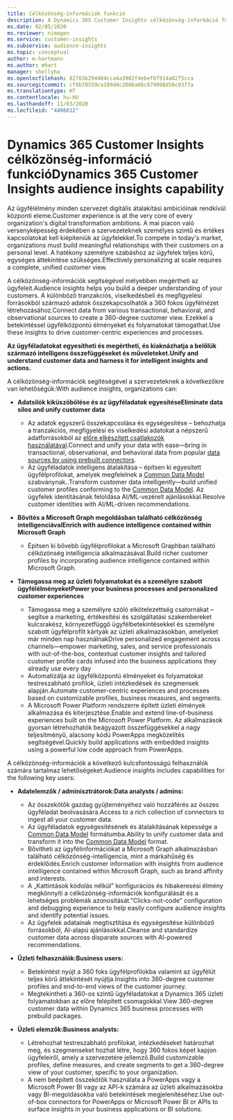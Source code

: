```yaml
---
title: Célközönség-információk funkció
description: A Dynamics 365 Customer Insights célközönség-információ funkciójának áttekintése.
ms.date: 02/05/2020
ms.reviewer: nimagen
ms.service: customer-insights
ms.subservice: audience-insights
ms.topic: conceptual
author: m-hartmann
ms.author: mhart
manager: shellyha
ms.openlocfilehash: 82763b294484cca4a3982f4ebef6f914a02f5cca
ms.sourcegitcommit: cf9b78559ca189d4c2086a66c879098d56c0377a
ms.translationtype: HT
ms.contentlocale: hu-HU
ms.lasthandoff: 11/03/2020
ms.locfileid: "4406012"
---
```

# <a name="dynamics-365-customer-insights-audience-insights-capability"></a><span data-ttu-id="cff82-103">Dynamics 365 Customer Insights célközönség-információ funkció</span><span class="sxs-lookup"><span data-stu-id="cff82-103">Dynamics 365 Customer Insights audience insights capability</span></span>

<span data-ttu-id="cff82-104">Az ügyfélélmény minden szervezet digitális átalakítási ambícióinak rendkívül központi eleme.</span><span class="sxs-lookup"><span data-stu-id="cff82-104">Customer experience is at the very core of every organization's digital transformation ambitions.</span></span> <span data-ttu-id="cff82-105">A mai piacon való versenyképesség érdekében a szervezeteknek személyes szintű és értékes kapcsolatokat kell kiépíteniük az ügyfelekkel.</span><span class="sxs-lookup"><span data-stu-id="cff82-105">To compete in today's market, organizations must build meaningful relationships with their customers on a personal level.</span></span> <span data-ttu-id="cff82-106">A hatékony személyre szabáshoz az ügyfelek teljes körű, egységes áttekintése szükséges.</span><span class="sxs-lookup"><span data-stu-id="cff82-106">Effectively personalizing at scale requires a complete, unified customer view.</span></span>

<span data-ttu-id="cff82-107">A célközönség-információk segítségével mélyebben megértheti az ügyfeleit.</span><span class="sxs-lookup"><span data-stu-id="cff82-107">Audience insights helps you build a deeper understanding of your customers.</span></span> <span data-ttu-id="cff82-108">A különböző tranzakciós, viselkedésbeli és megfigyelési forrásokból származó adatok összekapcsolhatók a 360 fokos ügyfélnézet létrehozásához.</span><span class="sxs-lookup"><span data-stu-id="cff82-108">Connect data from various transactional, behavioral, and observational sources to create a 360-degree customer view.</span></span> <span data-ttu-id="cff82-109">Ezekkel a betekintéssel ügyfélközpontú élményeket és folyamatokat támogathat.</span><span class="sxs-lookup"><span data-stu-id="cff82-109">Use these insights to drive customer-centric experiences and processes.</span></span>

<span data-ttu-id="cff82-110">**Az ügyféladatokat egyesítheti és megértheti, és kiaknázhatja a belőlük származó intelligens összefüggéseket és műveleteket.**</span><span class="sxs-lookup"><span data-stu-id="cff82-110">**Unify and understand customer data and harness it for intelligent insights and actions.**</span></span>

<span data-ttu-id="cff82-111">A célközönség-információk segítéségével a szervezeteknek a következőkre van lehetőségük:</span><span class="sxs-lookup"><span data-stu-id="cff82-111">With audience insights, organizations can:</span></span>  

- <span data-ttu-id="cff82-112">**Adatsilók kiküszöbölése és az ügyféladatok egyesítése**</span><span class="sxs-lookup"><span data-stu-id="cff82-112">**Eliminate data silos and unify customer data**</span></span>

  - <span data-ttu-id="cff82-113">Az adatok egyszerű összekapcsolása és egységesítése – behozhatja a tranzakciós, megfigyelési és viselkedési adatokat a népszerű adatforrásokból az [előre elkészített csatlakozók használatával](data-sources.md).</span><span class="sxs-lookup"><span data-stu-id="cff82-113">Connect and unify your data with ease—bring in transactional, observational, and behavioral data from popular [data sources by using prebuilt connectors](data-sources.md).</span></span>
  - <span data-ttu-id="cff82-114">Az ügyféladatok intelligens átalakítása – építsen ki egyesített ügyfélprofilokat, amelyek megfelelnek a [Common Data Model](https://docs.microsoft.com/common-data-model/) szabványnak..</span><span class="sxs-lookup"><span data-stu-id="cff82-114">Transform customer data intelligently—build unified customer profiles conforming to the [Common Data Model](https://docs.microsoft.com/common-data-model/).</span></span> <span data-ttu-id="cff82-115">Az ügyfelek identitásának feloldása AI/ML-vezérelt ajánlásokkal.</span><span class="sxs-lookup"><span data-stu-id="cff82-115">Resolve customer identities with AI/ML-driven recommendations.</span></span>

- <span data-ttu-id="cff82-116">**Bővítés a Microsoft Graph megoldásban található célközönség intelligenciával**</span><span class="sxs-lookup"><span data-stu-id="cff82-116">**Enrich with audience intelligence contained within Microsoft Graph**</span></span>

  - <span data-ttu-id="cff82-117">Építsen ki bővebb ügyfélprofilokat a Microsoft Graphban található célközönség intelligencia alkalmazásával.</span><span class="sxs-lookup"><span data-stu-id="cff82-117">Build richer customer profiles by incorporating audience intelligence contained within Microsoft Graph.</span></span>  

- <span data-ttu-id="cff82-118">**Támogassa meg az üzleti folyamatokat és a személyre szabott ügyfélélményeket**</span><span class="sxs-lookup"><span data-stu-id="cff82-118">**Power your business processes and personalized customer experiences**</span></span>

  - <span data-ttu-id="cff82-119">Támogassa meg a személyre szóló elkötelezettség csatornákat – segítse a marketing, értékesítési és szolgáltatási szakembereket kulcsrakész, környezetfüggő ügyfélbetekintésekkel és személyre szabott ügyfélprofilt kártyák az üzleti alkalmazásokban, amelyeket már minden nap használnak</span><span class="sxs-lookup"><span data-stu-id="cff82-119">Drive personalized engagement across channels—empower marketing, sales, and service professionals with out-of-the-box, contextual customer insights and tailored customer profile cards infused into the business applications they already use every day</span></span>
  - <span data-ttu-id="cff82-120">Automatizálja az ügyfélközpontú élményeket és folyamatokat testreszabható profilok, üzleti intézkedések és szegmensek alapján.</span><span class="sxs-lookup"><span data-stu-id="cff82-120">Automate customer-centric experiences and processes based on customizable profiles, business measures, and segments.</span></span>
  - <span data-ttu-id="cff82-121">A Microsoft Power Platform rendszerre épített üzleti élmények alkalmazása és kiterjesztése.</span><span class="sxs-lookup"><span data-stu-id="cff82-121">Enable and extend line-of-business experiences built on the Microsoft Power Platform.</span></span> <span data-ttu-id="cff82-122">Az alkalmazások gyorsan létrehozhatók beágyazott összefüggésekkel a nagy teljesítményű, alacsony kódú PowerApps megközelítés segítségével.</span><span class="sxs-lookup"><span data-stu-id="cff82-122">Quickly build applications with embedded insights using a powerful low code approach from PowerApps.</span></span>  

<span data-ttu-id="cff82-123">A célközönség-információk a következő kulcsfontosságú felhasználók számára tartalmaz lehetőségeket:</span><span class="sxs-lookup"><span data-stu-id="cff82-123">Audience insights includes capabilities for the following key users:</span></span>

- <span data-ttu-id="cff82-124">**Adatelemzők / adminisztrátorok:**</span><span class="sxs-lookup"><span data-stu-id="cff82-124">**Data analysts / admins:**</span></span>

  - <span data-ttu-id="cff82-125">Az összekötők gazdag gyűjteményéhez való hozzáférés az összes ügyféladat beolvasására.</span><span class="sxs-lookup"><span data-stu-id="cff82-125">Access to a rich collection of connectors to ingest all your customer data.</span></span>
  - <span data-ttu-id="cff82-126">Az ügyféladatok egységesítésének és átalakításának képessége a [Common Data Model](https://docs.microsoft.com/common-data-model/) formátumba.</span><span class="sxs-lookup"><span data-stu-id="cff82-126">Ability to unify customer data and transform it into the [Common Data Model](https://docs.microsoft.com/common-data-model/) format.</span></span>
  - <span data-ttu-id="cff82-127">Bővítheti az ügyfélinformációkat a Microsoft Graph alkalmazásban található célközönség-intelligencia, mint a márkahűség és érdeklődés.</span><span class="sxs-lookup"><span data-stu-id="cff82-127">Enrich customer information with insights from audience intelligence contained within Microsoft Graph, such as brand affinity and interests.</span></span>
  - <span data-ttu-id="cff82-128">A „Kattintások kódolás nélkül” konfigurációs és hibakeresési élmény megkönnyíti a célközönség-információk konfigurálását és a lehetséges problémák azonosítását.</span><span class="sxs-lookup"><span data-stu-id="cff82-128">"Clicks-not-code" configuration and debugging experience to help easily configure audience insights and identify potential issues.</span></span>
  - <span data-ttu-id="cff82-129">Az ügyfelek adatainak megtisztítása és egységesítése különböző forrásokból, AI-alapú ajánlásokkal.</span><span class="sxs-lookup"><span data-stu-id="cff82-129">Cleanse and standardize customer data across disparate sources with AI-powered recommendations.</span></span>  

- <span data-ttu-id="cff82-130">**Üzleti felhasználók:**</span><span class="sxs-lookup"><span data-stu-id="cff82-130">**Business users:**</span></span>

  - <span data-ttu-id="cff82-131">Betekintést nyújt a 360 foks ügyfélprofilokba valamint az ügyfélút teljes körű áttekintését nyújtja.</span><span class="sxs-lookup"><span data-stu-id="cff82-131">Insights into 360-degree customer profiles and end-to-end views of the customer journey.</span></span>
  - <span data-ttu-id="cff82-132">Megtekintheti a 360-os szintű ügyféladatokat a Dynamics 365 üzleti folyamatokban az előre felépített csomagokkal.</span><span class="sxs-lookup"><span data-stu-id="cff82-132">View 360-degree customer data within Dynamics 365 business processes with prebuild packages.</span></span>

- <span data-ttu-id="cff82-133">**Üzleti elemzők:**</span><span class="sxs-lookup"><span data-stu-id="cff82-133">**Business analysts:**</span></span>

  - <span data-ttu-id="cff82-134">Létrehozhat testreszabható profilokat, intézkedéseket határozhat meg, és szegmenseket hozhat létre, hogy 360 fokos képet kapjon ügyfeleiről, amely a szervezetére jellemző.</span><span class="sxs-lookup"><span data-stu-id="cff82-134">Build customizable profiles, define measures, and create segments to get a 360-degree view of your customer, specific to your organization.</span></span>  
  - <span data-ttu-id="cff82-135">A nem beépített összekötők használata a PowerApps vagy a Microsoft Power BI vagy az API-k számára az üzleti alkalmazásokba vagy BI-megoldásokba való betekintések megjelenítéséhez.</span><span class="sxs-lookup"><span data-stu-id="cff82-135">Use out-of-box connectors for PowerApps or Microsoft Power BI or APIs to surface insights in your business applications or BI solutions.</span></span>  
